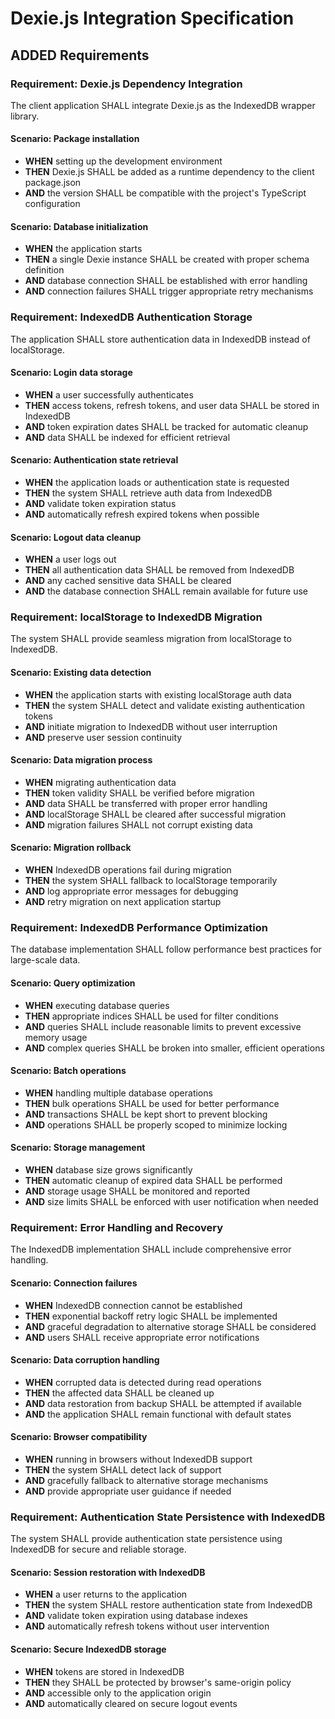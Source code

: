 # Dexie.js Integration Specification

## ADDED Requirements

### Requirement: Dexie.js Dependency Integration

The client application SHALL integrate Dexie.js as the IndexedDB wrapper library.

#### Scenario: Package installation

- **WHEN** setting up the development environment
- **THEN** Dexie.js SHALL be added as a runtime dependency to the client package.json
- **AND** the version SHALL be compatible with the project's TypeScript configuration

#### Scenario: Database initialization

- **WHEN** the application starts
- **THEN** a single Dexie instance SHALL be created with proper schema definition
- **AND** database connection SHALL be established with error handling
- **AND** connection failures SHALL trigger appropriate retry mechanisms

### Requirement: IndexedDB Authentication Storage

The application SHALL store authentication data in IndexedDB instead of localStorage.

#### Scenario: Login data storage

- **WHEN** a user successfully authenticates
- **THEN** access tokens, refresh tokens, and user data SHALL be stored in IndexedDB
- **AND** token expiration dates SHALL be tracked for automatic cleanup
- **AND** data SHALL be indexed for efficient retrieval

#### Scenario: Authentication state retrieval

- **WHEN** the application loads or authentication state is requested
- **THEN** the system SHALL retrieve auth data from IndexedDB
- **AND** validate token expiration status
- **AND** automatically refresh expired tokens when possible

#### Scenario: Logout data cleanup

- **WHEN** a user logs out
- **THEN** all authentication data SHALL be removed from IndexedDB
- **AND** any cached sensitive data SHALL be cleared
- **AND** the database connection SHALL remain available for future use

### Requirement: localStorage to IndexedDB Migration

The system SHALL provide seamless migration from localStorage to IndexedDB.

#### Scenario: Existing data detection

- **WHEN** the application starts with existing localStorage auth data
- **THEN** the system SHALL detect and validate existing authentication tokens
- **AND** initiate migration to IndexedDB without user interruption
- **AND** preserve user session continuity

#### Scenario: Data migration process

- **WHEN** migrating authentication data
- **THEN** token validity SHALL be verified before migration
- **AND** data SHALL be transferred with proper error handling
- **AND** localStorage SHALL be cleared after successful migration
- **AND** migration failures SHALL not corrupt existing data

#### Scenario: Migration rollback

- **WHEN** IndexedDB operations fail during migration
- **THEN** the system SHALL fallback to localStorage temporarily
- **AND** log appropriate error messages for debugging
- **AND** retry migration on next application startup

### Requirement: IndexedDB Performance Optimization

The database implementation SHALL follow performance best practices for large-scale data.

#### Scenario: Query optimization

- **WHEN** executing database queries
- **THEN** appropriate indices SHALL be used for filter conditions
- **AND** queries SHALL include reasonable limits to prevent excessive memory usage
- **AND** complex queries SHALL be broken into smaller, efficient operations

#### Scenario: Batch operations

- **WHEN** handling multiple database operations
- **THEN** bulk operations SHALL be used for better performance
- **AND** transactions SHALL be kept short to prevent blocking
- **AND** operations SHALL be properly scoped to minimize locking

#### Scenario: Storage management

- **WHEN** database size grows significantly
- **THEN** automatic cleanup of expired data SHALL be performed
- **AND** storage usage SHALL be monitored and reported
- **AND** size limits SHALL be enforced with user notification when needed

### Requirement: Error Handling and Recovery

The IndexedDB implementation SHALL include comprehensive error handling.

#### Scenario: Connection failures

- **WHEN** IndexedDB connection cannot be established
- **THEN** exponential backoff retry logic SHALL be implemented
- **AND** graceful degradation to alternative storage SHALL be considered
- **AND** users SHALL receive appropriate error notifications

#### Scenario: Data corruption handling

- **WHEN** corrupted data is detected during read operations
- **THEN** the affected data SHALL be cleaned up
- **AND** data restoration from backup SHALL be attempted if available
- **AND** the application SHALL remain functional with default states

#### Scenario: Browser compatibility

- **WHEN** running in browsers without IndexedDB support
- **THEN** the system SHALL detect lack of support
- **AND** gracefully fallback to alternative storage mechanisms
- **AND** provide appropriate user guidance if needed

### Requirement: Authentication State Persistence with IndexedDB

The system SHALL provide authentication state persistence using IndexedDB for secure and reliable storage.

#### Scenario: Session restoration with IndexedDB

- **WHEN** a user returns to the application
- **THEN** the system SHALL restore authentication state from IndexedDB
- **AND** validate token expiration using database indexes
- **AND** automatically refresh tokens without user intervention

#### Scenario: Secure IndexedDB storage

- **WHEN** tokens are stored in IndexedDB
- **THEN** they SHALL be protected by browser's same-origin policy
- **AND** accessible only to the application origin
- **AND** automatically cleared on secure logout events
